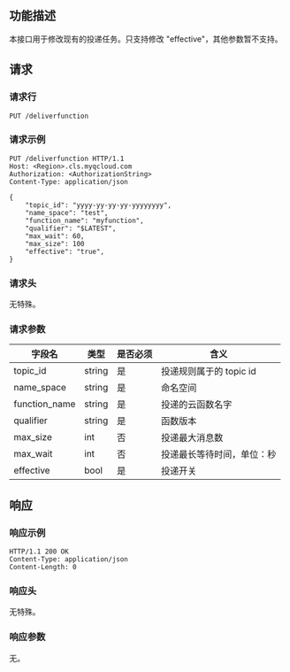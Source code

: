 ## 功能描述

本接口用于修改现有的投递任务。只支持修改 "effective"，其他参数暂不支持。

## 请求

### 请求行

```
PUT /deliverfunction
```

### 请求示例

```
PUT /deliverfunction HTTP/1.1
Host: <Region>.cls.myqcloud.com
Authorization: <AuthorizationString>
Content-Type: application/json

{
    "topic_id": "yyyy-yy-yy-yy-yyyyyyyy",
    "name_space": "test",
    "function_name": "myfunction",
    "qualifier": "$LATEST",
    "max_wait": 60,
    "max_size": 100
    "effective": "true",
}
```

### 请求头

无特殊。

### 请求参数

|  字段名     |  类型  | 是否必须 |        含义                    |
|------------|--------|---------|-------------------------------|
| topic_id   | string | 是      | 投递规则属于的 topic id         |
| name_space    | string | 是      | 命名空间               |
| function_name     | string | 是      | 投递的云函数名字                 |
| qualifier| string  | 是      | 函数版本                      |
| max_size| int| 否     | 投递最大消息数                 |
| max_wait  | int    | 否    | 投递最长等待时间，单位：秒          |
| effective    | bool | 是      | 投递开关               |


## 响应

### 响应示例

```
HTTP/1.1 200 OK
Content-Type: application/json
Content-Length: 0

```

### 响应头

无特殊。

### 响应参数

无。


